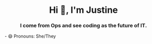 <h1 align="center">Hi 👋, I'm Justine</h1>
<h3 align="center">I come from Ops and see coding as the future of IT.</h3>
- 😄 Pronouns: She/They

<!--
**JustineCodes/JustineCodes** is a ✨ _special_ ✨ repository because its `README.md` (this file) appears on your GitHub profile.


- 🔭 I’m currently working on **Expanding my coding experience.**

- 🌱 I’m currently learning **Terraform**

- 🤝 I’m looking for help with **I am always looking for pro tips.**

- 📝 I regularly write articles on [https://www.hopeintech.com/](https://www.hopeintech.com/)

- 👯 I’m looking to collaborate on ...
- 💬 Ask me about ...
- 📫 How to reach me: ...

- ⚡ Fun fact: ...
-->
